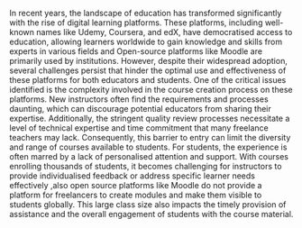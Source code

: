 In recent years, the landscape of education has transformed significantly with the rise of digital learning platforms. These platforms, including well-known names like Udemy, Coursera, and edX, have democratised access to education, allowing learners worldwide to gain knowledge and skills from experts in various fields and Open-source platforms like Moodle are primarily used by institutions. However, despite their widespread adoption, several challenges persist that hinder the optimal use and effectiveness of these platforms for both educators and students.
One of the critical issues identified is the complexity involved in the course creation process on these platforms. New instructors often find the requirements and processes daunting, which can discourage potential educators from sharing their expertise. Additionally, the stringent quality review processes necessitate a level of technical expertise and time commitment that many freelance teachers may lack. Consequently, this barrier to entry can limit the diversity and range of courses available to students.
For students, the experience is often marred by a lack of personalised attention and support. With courses enrolling thousands of students, it becomes challenging for instructors to provide individualised feedback or address specific learner needs effectively ,also open source platforms like Moodle do not provide a platform for freelancers to create modules and make them visible to students globally. This large class size also impacts the timely provision of assistance and the overall engagement of students with the course material.
